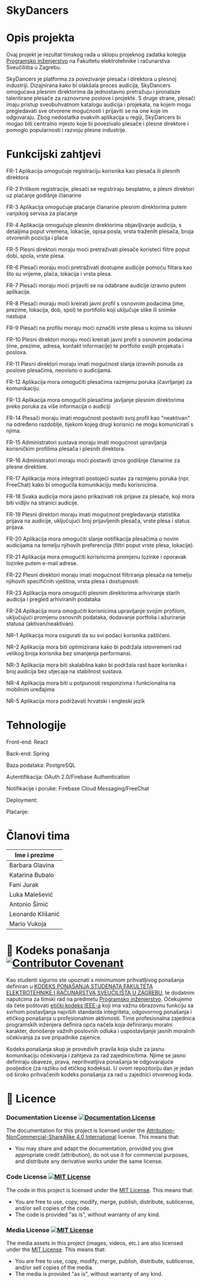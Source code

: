 # SkyDancers

# Opis projekta
Ovaj projekt je rezultat timskog rada u sklopu projeknog zadatka kolegija [Programsko inženjerstvo](https://www.fer.unizg.hr/predmet/proinz) na Fakultetu elektrotehnike i računarstva Sveučilišta u Zagrebu. 

SkyDancers je platforma za povezivanje plesača i direktora u plesnoj industriji. Dizajnirana kako bi olakšala proces audicija, SkyDancers omogućava plesnim direktorima da jednostavno pretražuju i pronalaze talentirane plesače za raznovrsne poslove i projekte. S druge strane, plesači imaju pristup sveobuhvatnom katalogu audicija i projekata, na kojem mogu pregledavati sve otvorene mogućnosti i prijaviti se na one koje im odgovaraju. Zbog nedostatka ovakvih aplikacija u regiji, SkyDancers bi mogao biti centralno mjesto koje bi povezivalo plesače i plesne direktore i pomoglo popularnosti i razvoju plesne industrije.

# Funkcijski zahtjevi
FR-1	Aplikacija omogućuje registraciju korisnika kao plesača ili plesnih direktora
 
FR-2	Prilikom registracije, plesači se registriraju besplatno, a plesni direktori uz plaćanje godišnje članarine

FR-3	Aplikacija omogućuje plaćanje članarine plesnim direktorima putem vanjskog servisa za plaćanje

FR-4	Aplikacija omogućuje plesnim direktorima objavljivanje audicija, s detaljima poput vremena, lokacije, opisa posla, vrsta traženih plesača, broja otvorenih pozicija i plaće

FR-5	Plesni direktori moraju moći pretraživati plesače koristeći filtre poput dobi, spola, vrste plesa.

FR-6	Plesači moraju moći pretraživati dostupne audicije pomoću filtara kao što su vrijeme, plaća, lokacija i vrsta plesa.

FR-7	Plesači moraju moći prijaviti se na odabrane audicije izravno putem aplikacije.

FR-8	Plesači moraju moći kreirati javni profil s osnovnim podacima (ime, prezime, lokacija, dob, spol) te portifolio koji uključuje slike ili snimke nastupa

FR-9	Plesači na profilu moraju moći označiti vrste plesa u kojima su iskusni

FR-10	Plesni direktori moraju moći kreirati javni profil s osnovnim podacima (ime, prezime, adresa, kontakt informacije) te portfolio svojih projekata i poslova.

FR-11	Plesni direktori moraju imati mogućnost slanja izravnih ponuda za poslove plesačima, neovisno o audicijama.

FR-12	Aplikacija mora omogućiti plesačima razmjenu poruka (čavrljanje) za komunikaciju.

FR-13	Aplikacija mora omogućiti plesačima javljanje plesnim direktorima preko poruka za više informacija o audiciji

FR-14	Plesači moraju imati mogućnost postaviti svoj profil kao "neaktivan" na određeno razdoblje, tijekom kojeg drugi korisnici ne mogu komunicirati s njima.

FR-15	Administratori sustava moraju imati mogućnost upravljanja korisničkim profilima plesača i plesnih direktora.

FR-16	Administratori moraju moći postaviti iznos godišnje članarine za plesne direktore.

FR-17	Aplikacija mora integrirati postojeći sustav za razmjenu poruka (npr. FreeChat) kako bi omogućila komunikaciju među korisnicima.

FR-18	Svaka audicija mora jasno prikazivati rok prijave za plesače, koji mora biti vidljiv na stranici audicije.

FR-19	Plesni direktori moraju imati mogućnost pregledavanja statistika prijava na audicije, uključujući broj prijavljenih plesača, vrste plesa i status prijava.

FR-20	Aplikacija mora omogućiti slanje notifikacija plesačima o novim audicijama na temelju njihovih preferencija (filtri poput vrste plesa, lokacije).

FR-21	Aplikacija mora omogućiti korisnicima promjenu lozinke i oporavak lozinke putem e-mail adrese.

FR-22	Plesni direktori moraju imati mogućnost filtriranja plesača na temelju njihovih specifičnih vještina, vrsta plesa i dostupnosti.

FR-23	Aplikacija mora omogućiti plesnim direktorima arhiviranje starih audicija i pregled arhiviranih podataka

FR-24	Aplikacija mora omogućiti korisnicima upravljanje svojim profilom, uključujući promjenu osnovnih podataka, dodavanje portfolia i ažuriranje statusa (aktivan/neaktivan).
	
	
NR-1	Aplikacija mora osigurati da su svi podaci korisnika zaštićeni.

NR-2	Aplikacija mora biti optimizirana kako bi podržala istovremeni rad velikog broja korisnika bez smanjenja performansi.

NR-3	Aplikacija mora biti skalabilna kako bi podržala rast baze korisnika i broj audicija bez utjecaja na stabilnost sustava.

NR-4	Aplikacija mora biti u potpunosti responzivna i funkcionalna na mobilnim uređajima

NR-5	Aplikacija mora podržavati hrvatski i engleski jezik


# Tehnologije
Front-end: React

Back-end: Spring

Baza podataka: PostgreSQL

Autentifikacija: OAuth 2.0/Firebase Authentication

Notifikacije i poruke: Firebase Cloud Messaging/FreeChat

Deployment: 

Plaćanje: 

# Članovi tima 

| Ime i prezime     |
| ----------------- |
| Barbara Glavina   |
| Katarina Bubalo   |
| Fani Jurak        |
| Luka Malešević    |
| Antonio Šimić     |
| Leonardo Klišanić |
| Mario Vukoja      |



# 📝 Kodeks ponašanja [![Contributor Covenant](https://img.shields.io/badge/Contributor%20Covenant-2.1-4baaaa.svg)](CODE_OF_CONDUCT.md)
Kao studenti sigurno ste upoznati s minimumom prihvatljivog ponašanja definiran u [KODEKS PONAŠANJA STUDENATA FAKULTETA ELEKTROTEHNIKE I RAČUNARSTVA SVEUČILIŠTA U ZAGREBU](https://www.fer.hr/_download/repository/Kodeks_ponasanja_studenata_FER-a_procisceni_tekst_2016%5B1%5D.pdf), te dodatnim naputcima za timski rad na predmetu [Programsko inženjerstvo](https://wwww.fer.hr).
Očekujemo da ćete poštovati [etički kodeks IEEE-a](https://www.ieee.org/about/corporate/governance/p7-8.html) koji ima važnu obrazovnu funkciju sa svrhom postavljanja najviših standarda integriteta, odgovornog ponašanja i etičkog ponašanja u profesionalnim aktivnosti. Time profesionalna zajednica programskih inženjera definira opća načela koja definiranju  moralni karakter, donošenje važnih poslovnih odluka i uspostavljanje jasnih moralnih očekivanja za sve pripadnike zajenice.

Kodeks ponašanja skup je provedivih pravila koja služe za jasnu komunikaciju očekivanja i zahtjeva za rad zajednice/tima. Njime se jasno definiraju obaveze, prava, neprihvatljiva ponašanja te  odgovarajuće posljedice (za razliku od etičkog kodeksa). U ovom repozitoriju dan je jedan od široko prihvačenih kodeks ponašanja za rad u zajednici otvorenog koda.

# 📝 Licence

### Documentation License [![Documentation License](https://img.shields.io/badge/License-CC%20BY--NC--SA%204.0-lightgrey)](https://creativecommons.org/licenses/by-nc-sa/4.0/)

The documentation for this project is licensed under the [Attribution-NonCommercial-ShareAlike 4.0 International](https://creativecommons.org/licenses/by-nc-sa/4.0/) license. This means that:

-   You may share and adapt the documentation, provided you give appropriate credit (attribution), do not use it for commercial purposes, and distribute any derivative works under the same license.

### Code License [![MIT License](https://img.shields.io/badge/License-MIT-blue)](https://opensource.org/licenses/MIT)

The code in this project is licensed under the [MIT License](https://opensource.org/licenses/MIT). This means that:

-   You are free to use, copy, modify, merge, publish, distribute, sublicense, and/or sell copies of the code.
-   The code is provided "as is", without warranty of any kind.

### Media License [![MIT License](https://img.shields.io/badge/License-MIT-blue)](https://opensource.org/licenses/MIT)

The media assets in this project (images, videos, etc.) are also licensed under the [MIT License](https://opensource.org/licenses/MIT). This means that:

-   You are free to use, copy, modify, merge, publish, distribute, sublicense, and/or sell copies of the media.
-   The media is provided "as is", without warranty of any kind.

####
